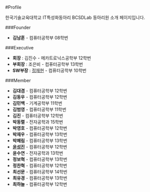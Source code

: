 #Profile


한국기술교육대학교 IT특성화동아리 BCSDLab 동아리원 소개 페이지입니다.

###Founder
- **김남훈** - 컴퓨터공학부 08학번

###Executive

- **회장** : 김진수 - 메카트로닉스공학부 12학번
- **부회장** : 조은비 - 컴퓨터공학부 13학번
- **SW부장** : [정재현](https://github.com/BCSDLab/Profile/blob/master/pathFinder%20:%20JaeHyeunJung) - 컴퓨터공학부 10학번

###Member
- **김대겸** - 컴퓨터공학부 12학번
- **김동우** - 컴퓨터공학부 12학번
- **김민백** - 기계공학부 11학번
- **김범영** - 컴퓨터공학부 11학번
- **김진** - 컴퓨터공학부 12학번
- **박동렬** - 전자공학과 15학번
- **박영호** - 컴퓨터공학부 12학번
- **박재우** - 컴퓨터공학부 13학번
- **박혜림** - 컴퓨터공학부 13학번
- **[윤성진](https://github.com/BCSDLab/Profile/blob/master/Seongjin.md)** - 컴퓨터공학부 12학번
- **윤수연** - 전자공학과 13학번
- **정보혁** - 컴퓨터공학부 13학번
- **정찬혁** - 컴퓨터공학부 12학번
- **최선문** - 컴퓨터공학부 14학번
- **최유경** - 컴퓨터공학부 13학번
- **최하늘** - 컴퓨터공학부 12학번
